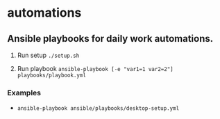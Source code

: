 # automations
## Ansible playbooks for daily work automations.

1. Run setup `./setup.sh`

2. Run playbook `ansible-playbook [-e "var1=1 var2=2"] playbooks/playbook.yml`

### Examples
- `ansible-playbook ansible/playbooks/desktop-setup.yml`